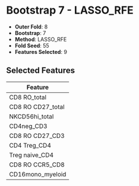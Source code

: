 # Bootstrap 7 - LASSO_RFE

- **Outer Fold**: 8
- **Bootstrap**: 7
- **Method**: LASSO_RFE
- **Fold Seed**: 55
- **Features Selected**: 9

## Selected Features

| Feature |
|---------|
| CD8 RO_total |
| CD8 RO CD27_total |
| NKCD56hi_total |
| CD4neg_CD3 |
| CD8 RO CD27_CD3 |
| CD4 Treg_CD4 |
| Treg naive_CD4 |
| CD8 RO CCR5_CD8 |
| CD16mono_myeloid |
